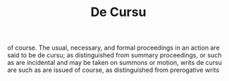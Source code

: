 ---
title: De Cursu
letter: D
permalink: "/definitions/bld-de-cursu.html"
body: of course. The usual, necessary, and formal proceedings in an action are said
  to be de cursu; as distinguished from summary proceedings, or such as are incidental
  and may be taken on summons or motion, writs de cursu are such as are issued of
  course, as distinguished from prerogative writs
published_at: '2018-07-07'
source: Black's Law Dictionary 2nd Ed (1910)
layout: post
---